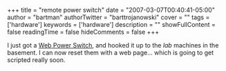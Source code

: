 +++
title = "remote power switch"
date = "2007-03-07T00:40:41-05:00"
author = "bartman"
authorTwitter = "barttrojanowski"
cover = ""
tags = ['hardware']
keywords = ['hardware']
description = ""
showFullContent = false
readingTime = false
hideComments = false
+++

I just got a [Web Power Switch](http://www.digital-loggers.com/lpc.html), and hooked it up to the 
*lab* machines in the basement.  I can now reset them with a web page... which is going to get scripted
really soon.